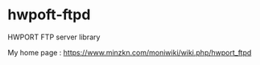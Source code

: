 # hwpoft-ftpd

HWPORT FTP server library

My home page : https://www.minzkn.com/moniwiki/wiki.php/hwport_ftpd

